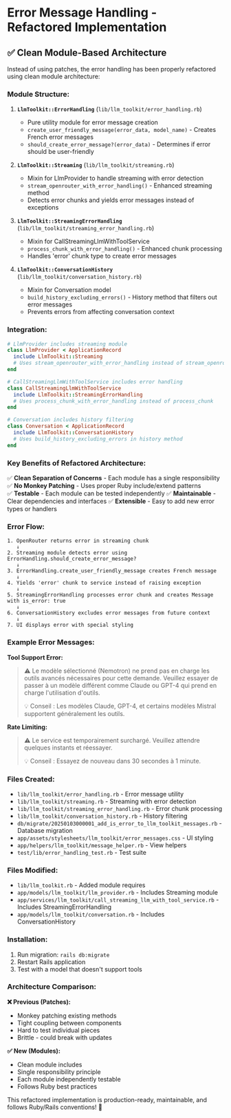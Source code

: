 # Error Message Handling - Refactored Implementation

## ✅ Clean Module-Based Architecture

Instead of using patches, the error handling has been properly refactored using clean module architecture:

### **Module Structure:**

1. **`LlmToolkit::ErrorHandling`** (`lib/llm_toolkit/error_handling.rb`)
   - Pure utility module for error message creation
   - `create_user_friendly_message(error_data, model_name)` - Creates French error messages
   - `should_create_error_message?(error_data)` - Determines if error should be user-friendly

2. **`LlmToolkit::Streaming`** (`lib/llm_toolkit/streaming.rb`) 
   - Mixin for LlmProvider to handle streaming with error detection
   - `stream_openrouter_with_error_handling()` - Enhanced streaming method
   - Detects error chunks and yields error messages instead of exceptions

3. **`LlmToolkit::StreamingErrorHandling`** (`lib/llm_toolkit/streaming_error_handling.rb`)
   - Mixin for CallStreamingLlmWithToolService  
   - `process_chunk_with_error_handling()` - Enhanced chunk processing
   - Handles 'error' chunk type to create error messages

4. **`LlmToolkit::ConversationHistory`** (`lib/llm_toolkit/conversation_history.rb`)
   - Mixin for Conversation model
   - `build_history_excluding_errors()` - History method that filters out error messages
   - Prevents errors from affecting conversation context

### **Integration:**

```ruby
# LlmProvider includes streaming module
class LlmProvider < ApplicationRecord
  include LlmToolkit::Streaming
  # Uses stream_openrouter_with_error_handling instead of stream_openrouter
end

# CallStreamingLlmWithToolService includes error handling
class CallStreamingLlmWithToolService
  include LlmToolkit::StreamingErrorHandling
  # Uses process_chunk_with_error_handling instead of process_chunk
end

# Conversation includes history filtering
class Conversation < ApplicationRecord  
  include LlmToolkit::ConversationHistory
  # Uses build_history_excluding_errors in history method
end
```

### **Key Benefits of Refactored Architecture:**

✅ **Clean Separation of Concerns** - Each module has a single responsibility
✅ **No Monkey Patching** - Uses proper Ruby include/extend patterns  
✅ **Testable** - Each module can be tested independently
✅ **Maintainable** - Clear dependencies and interfaces
✅ **Extensible** - Easy to add new error types or handlers

### **Error Flow:**

```
1. OpenRouter returns error in streaming chunk
   ↓
2. Streaming module detects error using ErrorHandling.should_create_error_message?
   ↓  
3. ErrorHandling.create_user_friendly_message creates French message
   ↓
4. Yields 'error' chunk to service instead of raising exception
   ↓
5. StreamingErrorHandling processes error chunk and creates Message with is_error: true
   ↓
6. ConversationHistory excludes error messages from future context
   ↓
7. UI displays error with special styling
```

### **Example Error Messages:**

**Tool Support Error:**
> ⚠️ Le modèle sélectionné (Nemotron) ne prend pas en charge les outils avancés nécessaires pour cette demande. Veuillez essayer de passer à un modèle différent comme Claude ou GPT-4 qui prend en charge l'utilisation d'outils.
> 
> 💡 Conseil : Les modèles Claude, GPT-4, et certains modèles Mistral supportent généralement les outils.

**Rate Limiting:**
> ⚠️ Le service est temporairement surchargé. Veuillez attendre quelques instants et réessayer.
> 
> 💡 Conseil : Essayez de nouveau dans 30 secondes à 1 minute.

### **Files Created:**

- `lib/llm_toolkit/error_handling.rb` - Error message utility
- `lib/llm_toolkit/streaming.rb` - Streaming with error detection  
- `lib/llm_toolkit/streaming_error_handling.rb` - Error chunk processing
- `lib/llm_toolkit/conversation_history.rb` - History filtering
- `db/migrate/20250103000001_add_is_error_to_llm_toolkit_messages.rb` - Database migration
- `app/assets/stylesheets/llm_toolkit/error_messages.css` - UI styling
- `app/helpers/llm_toolkit/message_helper.rb` - View helpers
- `test/lib/error_handling_test.rb` - Test suite

### **Files Modified:**

- `lib/llm_toolkit.rb` - Added module requires
- `app/models/llm_toolkit/llm_provider.rb` - Includes Streaming module 
- `app/services/llm_toolkit/call_streaming_llm_with_tool_service.rb` - Includes StreamingErrorHandling
- `app/models/llm_toolkit/conversation.rb` - Includes ConversationHistory

### **Installation:**

1. Run migration: `rails db:migrate`
2. Restart Rails application
3. Test with a model that doesn't support tools

### **Architecture Comparison:**

**❌ Previous (Patches):**
- Monkey patching existing methods
- Tight coupling between components  
- Hard to test individual pieces
- Brittle - could break with updates

**✅ New (Modules):**
- Clean module includes
- Single responsibility principle
- Each module independently testable
- Follows Ruby best practices

This refactored implementation is production-ready, maintainable, and follows Ruby/Rails conventions! 🎯
